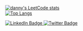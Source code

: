 [![danny's LeetCode stats](https://leetcode-stats-six.vercel.app/api?username=dannycyberwalker)](https://github.com/dannythehumbleguy/leetcode-stats)
</br>
[![Top Langs](https://github-readme-stats.vercel.app/api/top-langs/?username=dannythehumbleguy)](https://github.com/dannythehumbleguy/github-readme-stats)

<div id="badges">
  <a href="https://www.linkedin.com/in/dannycyberwanderer/">
    <img src="https://img.shields.io/badge/LinkedIn-blue?style=for-the-badge&logo=linkedin&logoColor=white" alt="LinkedIn Badge"/>
  </a>
  <a href="https://t.me/dannythehumbleguy">
    <img src="https://img.shields.io/badge/Telegram-blue?style=for-the-badge&logo=telegram&logoColor=white" alt="Twitter Badge"/>
  </a>
</div>
